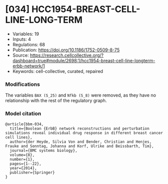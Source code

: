 # \[034\] HCC1954-BREAST-CELL-LINE-LONG-TERM

 - Variables: 19
 - Inputs: 4
 - Regulations: 68
 - Publication: https://doi.org/10.1186/1752-0509-8-75
 - Source: https://research.cellcollective.org/?dashboard=true#module/2698:1/hcc1954-breast-cell-line-longterm-erbb-network/1
 - Keywords: cell-collective, curated, repaired


### Modifications

The variables `BAX (S_25)` and `Nfkb (S_8)` were removed, as they have no relationship with the rest of the regulatory graph.

### Model citation

```
@article{bbm-034,
  title={Boolean {ErbB} network reconstructions and perturbation simulations reveal individual drug response in different breast cancer cell lines},
  author={der Heyde, Silvia Von and Bender, Christian and Henjes, Frauke and Sonntag, Johanna and Korf, Ulrike and Beissbarth, Tim},
  journal={BMC systems biology},
  volume={8},
  number={1},
  pages={1--22},
  year={2014},
  publisher={Springer}
}
```

